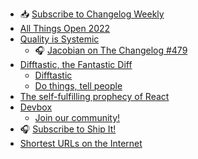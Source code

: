 - 📥 [Subscribe to Changelog Weekly](https://changelog.com/weekly)
- [All Things Open 2022](https://2022.allthingsopen.org)
- [Quality is Systemic](https://jacobian.org/2022/sep/9/quality-is-systemic/)
  - 🎧 [Jacobian on The Changelog #479](https://changelog.fm/479)
- [Difftastic, the Fantastic Diff](https://www.wilfred.me.uk/blog/2022/09/06/difftastic-the-fantastic-diff/)
  - [Difftastic](https://github.com/wilfred/difftastic)
  - [Do things, tell people](http://carl.flax.ie/dothingstellpeople.html)
- [The self-fulfilling prophecy of React](https://joshcollinsworth.com/blog/self-fulfilling-prophecy-of-react)
- [Devbox](https://www.jetpack.io/devbox/)
  - [Join our community!](https://changelog.com/community)
- 🎧 [Subscribe to Ship It!](https://shipit.show)
- [Shortest URLs on the Internet](https://jameswillia.ms/posts/shortest-urls.html)